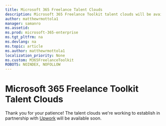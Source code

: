 ```yaml
---
title: Microsoft 365 Freelance Talent Clouds 
description: Microsoft 365 Freelance Toolkit talent clouds will be available soon.
author: matthewrmottola1
manager: samanro
ms.assetid: 
ms.prod: microsoft-365-enterprise
ms.tgt_pltfrm: na
ms.devlang: na
ms.topic: article
ms.author: matthewrmottola1
localization_priority: None 
ms.custom: M365FreelanceToolkit
ROBOTS: NOINDEX, NOFOLLOW
---
```

Microsoft 365 Freelance Toolkit Talent Clouds
=========================================

Thank you for your patience! The talent clouds we're working to establish in partnership with [Upwork](https://www.upwork.com/enterprise/) will be available soon.